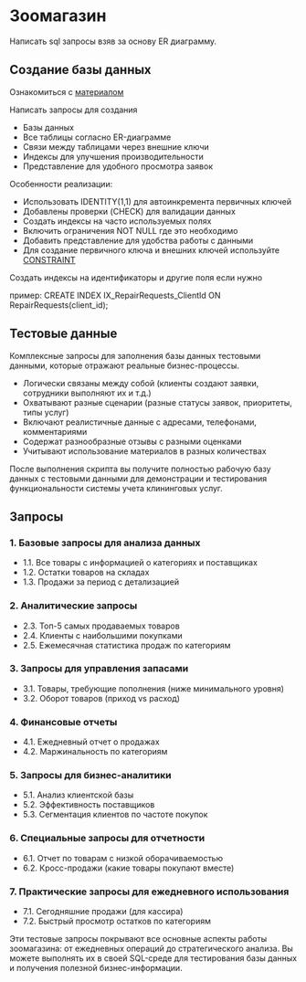 # Зоомагазин

Написать sql запросы взяв за основу ER диаграмму.


## Создание базы данных 
Ознакомиться с [материалом](https://github.com/goryachkinama/db-practice/blob/main/src/Lab0.md)

Написать запросы для создания
- Базы данных
- Все таблицы согласно ER-диаграмме
- Связи между таблицами через внешние ключи
- Индексы для улучшения производительности
- Представление для удобного просмотра заявок

Особенности реализации:
- Использовать IDENTITY(1,1) для автоинкремента первичных ключей
- Добавлены проверки (CHECK) для валидации данных
- Создать индексы на часто используемых полях
- Включить ограничения NOT NULL где это необходимо
- Добавить представление для удобства работы с данными
- Для создание первичного ключа и внешних ключей используйте [CONSTRAINT](https://github.com/goryachkinama/db-practice/blob/main/src/Lab0.md)

Создать индексы на идентификаторы и другие поля если нужно

пример: CREATE INDEX IX_RepairRequests_ClientId ON RepairRequests(client_id);

## Тестовые данные
Комплексные запросы для заполнения базы данных тестовыми данными, которые отражают реальные бизнес-процессы.

- Логически связаны между собой (клиенты создают заявки, сотрудники выполняют их и т.д.)
- Охватывают разные сценарии (разные статусы заявок, приоритеты, типы услуг)
- Включают реалистичные данные с адресами, телефонами, комментариями
- Содержат разнообразные отзывы с разными оценками
- Учитывают использование материалов в разных количествах


После выполнения скрипта вы получите полностью рабочую базу данных с тестовыми данными для демонстрации и тестирования функциональности системы учета клининговых услуг.


## Запросы

### 1. Базовые запросы для анализа данных
- 1.1. Все товары с информацией о категориях и поставщиках
- 1.2. Остатки товаров на складах
- 1.3. Продажи за период с детализацией


### 2. Аналитические запросы
- 2.3. Топ-5 самых продаваемых товаров
- 2.4. Клиенты с наибольшими покупками
- 2.5. Ежемесячная статистика продаж по категориям

### 3. Запросы для управления запасами
- 3.1. Товары, требующие пополнения (ниже минимального уровня)
- 3.2. Оборот товаров (приход vs расход)

### 4. Финансовые отчеты
- 4.1. Ежедневный отчет о продажах
- 4.2. Маржинальность по категориям

### 5. Запросы для бизнес-аналитики
- 5.1. Анализ клиентской базы
- 5.2. Эффективность поставщиков
- 5.3. Сегментация клиентов по частоте покупок

### 6. Специальные запросы для отчетности
- 6.1. Отчет по товарам с низкой оборачиваемостью
- 6.2. Кросс-продажи (какие товары покупают вместе)

### 7. Практические запросы для ежедневного использования
- 7.1. Сегодняшние продажи (для кассира)
- 7.2. Быстрый просмотр остатков по категориям

Эти тестовые запросы покрывают все основные аспекты работы зоомагазина: от ежедневных операций до стратегического анализа. Вы можете выполнять их в своей SQL-среде для тестирования базы данных и получения полезной бизнес-информации.
